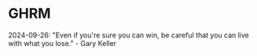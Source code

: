 # GHRM

2024-09-26: "Even if you're sure you can win, be careful that you can live with what you lose." - Gary Keller
